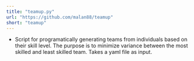 ```yaml
---
title: "teamup.py"
url: "https://github.com/malan88/teamup"
short: "teamup"
---
```


- Script for programatically generating teams from individuals based on their
  skill level. The purpose is to minimize variance between the most skilled and
  least skilled team. Takes a yaml file as input.
